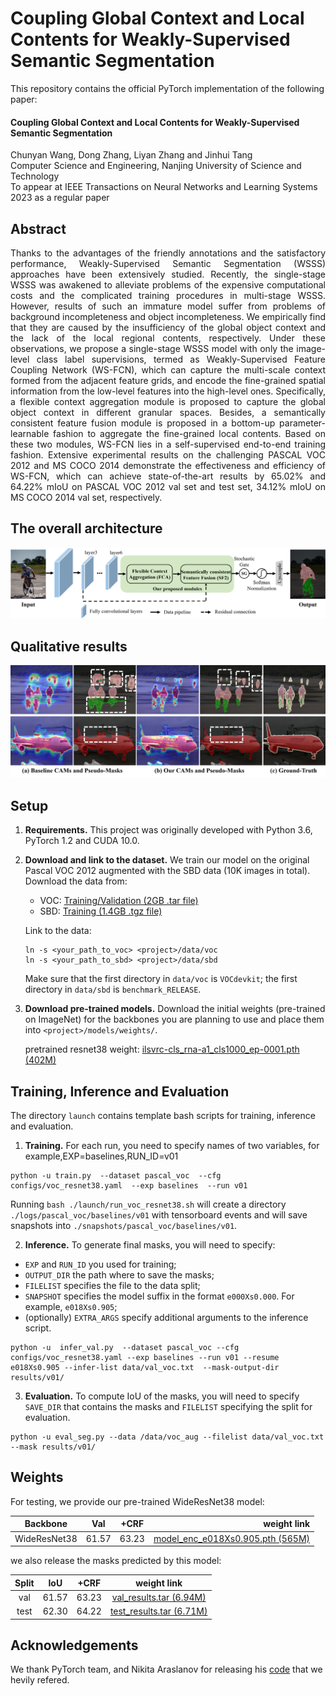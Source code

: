 # Coupling Global Context and Local Contents for Weakly-Supervised Semantic Segmentation

This repository contains the official PyTorch implementation of the following paper:

#### Coupling Global Context and Local Contents for Weakly-Supervised Semantic Segmentation 

Chunyan Wang, Dong Zhang, Liyan Zhang and Jinhui Tang    
Computer Science and Engineering, Nanjing University of Science and Technology  
To appear at IEEE Transactions on Neural Networks and Learning Systems 2023 as a regular paper

## Abstract 
<p align="justify">
Thanks to the advantages of the friendly annotations and the satisfactory performance, Weakly-Supervised Semantic Segmentation (WSSS) approaches have been extensively studied. Recently, the single-stage WSSS was awakened to alleviate problems of the expensive computational costs and the complicated training procedures in multi-stage WSSS. However, results of such an immature model suffer from problems of background incompleteness and object incompleteness. We empirically find that they are caused by the insufficiency of the global object context and the lack of the local regional contents, respectively. Under these observations, we propose a single-stage WSSS model with only the image-level class label supervisions, termed as Weakly-Supervised Feature Coupling Network (WS-FCN), which can capture the multi-scale context formed from the adjacent feature grids, and encode the fine-grained spatial information from the low-level features into the high-level ones. Specifically, a flexible context aggregation module is proposed to capture the global object context in different granular spaces. Besides, a semantically consistent feature fusion module is proposed in a bottom-up parameter-learnable fashion to aggregate the fine-grained local contents. Based on these two modules, WS-FCN lies in a self-supervised end-to-end training fashion. Extensive experimental results on the challenging PASCAL VOC 2012 and MS COCO 2014 demonstrate the effectiveness and efficiency of WS-FCN, which can achieve state-of-the-art results by 65.02% and 64.22% mIoU on PASCAL VOC 2012 val set and  test set, 34.12% mIoU on MS COCO 2014 val set, respectively.

## The overall architecture
<img src="./figures/overview.png" alt="drawing"/><br> 

## Qualitative results
<img src="./figures/result.png" alt="drawing"/><br>

## Setup
1. **Requirements.** This project was originally developed with Python 3.6, PyTorch 1.2 and CUDA 10.0.

2. **Download and link to the dataset.** We train our model on the original Pascal VOC 2012 augmented with the SBD data (10K images in total). Download the data from:
   - VOC: [Training/Validation (2GB .tar file)](http://host.robots.ox.ac.uk/pascal/VOC/voc2012/VOCtrainval_11-May-2012.tar)
    - SBD: [Training (1.4GB .tgz file)](http://www.eecs.berkeley.edu/Research/Projects/CS/vision/grouping/semantic_contours/benchmark.tgz)

    Link to the data:
    ```
    ln -s <your_path_to_voc> <project>/data/voc
    ln -s <your_path_to_sbd> <project>/data/sbd
    ```
    Make sure that the first directory in `data/voc` is `VOCdevkit`; the first directory in `data/sbd` is `benchmark_RELEASE`.
3. **Download pre-trained models.** Download the initial weights (pre-trained on ImageNet) for the backbones you are planning to use and place them into `<project>/models/weights/`.

    pretrained resnet38 weight: [ilsvrc-cls_rna-a1_cls1000_ep-0001.pth (402M)](https://download.visinf.tu-darmstadt.de/data/2020-cvpr-araslanov-1-stage-wseg/models/ilsvrc-cls_rna-a1_cls1000_ep-0001.pth) 


## Training, Inference and Evaluation
The directory `launch` contains template bash scripts for training, inference and evaluation. 

1. **Training.** For each run, you need to specify names of two variables, for example,EXP=baselines,RUN_ID=v01
```
python -u train.py  --dataset pascal_voc  --cfg configs/voc_resnet38.yaml  --exp baselines  --run v01
```
Running `bash ./launch/run_voc_resnet38.sh` will create a directory `./logs/pascal_voc/baselines/v01` with tensorboard events and will save snapshots into `./snapshots/pascal_voc/baselines/v01`.

2. **Inference.** To generate final masks, you will need to specify:
* `EXP` and `RUN_ID` you used for training;
* `OUTPUT_DIR` the path where to save the masks;
* `FILELIST` specifies the file to the data split;
* `SNAPSHOT` specifies the model suffix in the format `e000Xs0.000`. For example, `e018Xs0.905`;
* (optionally) `EXTRA_ARGS` specify additional arguments to the inference script.
```
python -u  infer_val.py  --dataset pascal_voc --cfg configs/voc_resnet38.yaml --exp baselines --run v01 --resume e018Xs0.905 --infer-list data/val_voc.txt  --mask-output-dir results/v01/
```

3. **Evaluation.** To compute IoU of the masks, you will need to specify `SAVE_DIR` that contains the masks and `FILELIST` specifying the split for evaluation.
```
python -u eval_seg.py --data /data/voc_aug --filelist data/val_voc.txt --mask results/v01/
```

## Weights
For testing, we provide our pre-trained WideResNet38 model:

| Backbone | Val | +CRF | weight link |
|:---:|:---:|:---:|---:|
| WideResNet38 | 61.57 | 63.23 | [model_enc_e018Xs0.905.pth (565M)](https://drive.google.com/file/d/1bNRef-QsR7QtOUYycHpplBSfg5UrIFG6/view?usp=sharing) |

we also release the masks predicted by this model:

| Split | IoU | +CRF | weight link |
|:---:|:---:|:---:|:---:|
| val | 61.57 | 63.23 | [val_results.tar (6.94M)](https://drive.google.com/file/d/1Vy9thpf3vMkSv5iQeugJVMPe0vbDStAx/view?usp=sharing) | 
| test | 62.30 | 64.22 | [test_results.tar (6.71M)](https://drive.google.com/file/d/1TXNORaImcKqlX_Gbylg68UgaxxE7Oh-J/view?usp=sharing) |

## Acknowledgements
We thank PyTorch team, and Nikita Araslanov for releasing his [code](https://github.com/visinf/1-stage-wseg) that we hevily refered.
